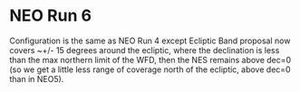 # NEO Run 6

Configuration is the same as NEO Run 4 except Ecliptic Band proposal now covers
~+/- 15 degrees around the ecliptic, where the declination is less than the max
northern limit of the WFD, then the NES remains above dec=0 (so we get a little
less range of coverage north of the ecliptic, above dec=0 than in NEO5).
